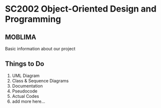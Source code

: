 # SC2002 Object-Oriented Design and Programming
## MOBLIMA

Basic information about our project

## Things to Do
1. UML Diagram
2. Class & Sequence Diagrams
3. Documentation
4. Pseudocode
5. Actual Codes
6. add more here...